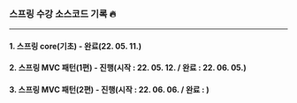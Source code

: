 ### 스프링 수강 소스코드 기록 🔥
-------------------------
#### 1. 스프링 core(기초) - 완료(22. 05. 11.)
#### 2. 스프링 MVC 패턴(1편) - 진행(시작 : 22. 05. 12. / 완료 : 22. 06. 05.)
#### 3. 스프링 MVC 패턴(2편) - 진행(시작 : 22. 06. 06. / 완료 : )

